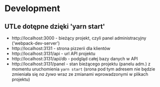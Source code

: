 # Development

## UTLe dotępne dzięki 'yarn start'

 - http://localhost:3000 - bieżący projekt, czyli panel administracyjny ('webpack-dev-server')
 - http://localhost:3131 - strona pizzerii dla klientów
 - http://localhost:3131/api - url API projektu
 - http://localhost:3131/api/db - podgląd całej bazy danych w API
 - http://localhost:3131/panel - stan bieżącego projektu (panelu adm.) z momentu uruchomienia `yarn start` (srona pod tym adresem nie będzie zmieniała się *na żywo* wraz ze zmianami wprowadzonymi w plikach projektu)
